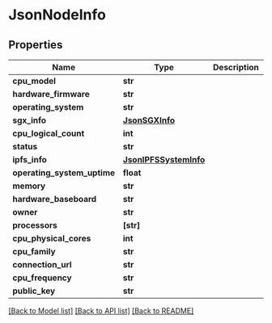 # JsonNodeInfo


## Properties
Name | Type | Description | Notes
------------ | ------------- | ------------- | -------------
**cpu_model** | **str** |  | [optional] 
**hardware_firmware** | **str** |  | [optional] 
**operating_system** | **str** |  | [optional] 
**sgx_info** | [**JsonSGXInfo**](JsonSGXInfo.md) |  | [optional] 
**cpu_logical_count** | **int** |  | [optional] 
**status** | **str** |  | [optional] 
**ipfs_info** | [**JsonIPFSSystemInfo**](JsonIPFSSystemInfo.md) |  | [optional] 
**operating_system_uptime** | **float** |  | [optional] 
**memory** | **str** |  | [optional] 
**hardware_baseboard** | **str** |  | [optional] 
**owner** | **str** |  | [optional] 
**processors** | **[str]** |  | [optional] 
**cpu_physical_cores** | **int** |  | [optional] 
**cpu_family** | **str** |  | [optional] 
**connection_url** | **str** |  | [optional] 
**cpu_frequency** | **str** |  | [optional] 
**public_key** | **str** |  | [optional] 

[[Back to Model list]](../README.md#documentation-for-models) [[Back to API list]](../README.md#documentation-for-api-endpoints) [[Back to README]](../README.md)


